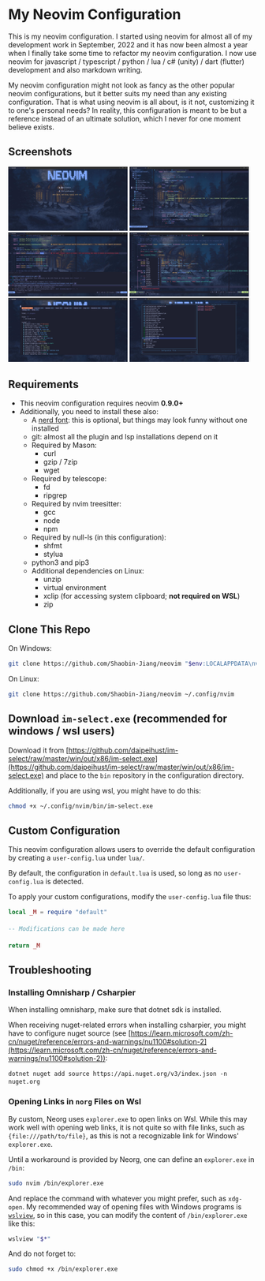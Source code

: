 # My Neovim Configuration

This is my neovim configuration. I started using neovim for almost all of my development work in September, 2022 and it
has now been almost a year when I finally take some time to refactor my neovim configuration. I now use neovim for javascript /
typescript / python / lua / c# (unity) / dart (flutter) development and also markdown writing.

My neovim configuration might not look as fancy as the other popular neovim configurations, but it better suits my need
than any existing configuration. That is what using neovim is all about, is it not, customizing it to one's personal needs?
In reality, this configuration is meant to be but a reference instead of an ultimate solution, which I never for one moment
believe exists.

## Screenshots

<div style="width: 100%;">
    <img src="./screenshots/screenshot-1.jpg" width="48%">
    <img src="./screenshots/screenshot-2.jpg" width="48%">
</div>
<div style="width: 100%;">
    <img src="./screenshots/screenshot-3.jpg" width="48%">
    <img src="./screenshots/screenshot-4.jpg" width="48%">
</div>
<div style="width: 100%;">
    <img src="./screenshots/screenshot-5.jpg" width="48%">
    <img src="./screenshots/screenshot-6.jpg" width="48%">
</div>

## Requirements

- This neovim configuration requires neovim **0.9.0+**
- Additionally, you need to install these also:
  - A [nerd font](https://www.nerdfonts.com/font-downloads): this is optional, but things may look funny without one installed
  - git: almost all the plugin and lsp installations depend on it
  - Required by Mason:
    - curl
    - gzip / 7zip
    - wget
  - Required by telescope:
    - fd
    - ripgrep
  - Required by nvim treesitter:
    - gcc
    - node
    - npm
  - Required by null-ls (in this configuration):
    - shfmt
    - stylua
  - python3 and pip3
  - Additional dependencies on Linux:
    - unzip
    - virtual environment
    - xclip (for accessing system clipboard; **not required on WSL**)
    - zip

## Clone This Repo

On Windows:

```bash
git clone https://github.com/Shaobin-Jiang/neovim "$env:LOCALAPPDATA\nvim"
```

On Linux:

```bash
git clone https://github.com/Shaobin-Jiang/neovim ~/.config/nvim
```

## Download `im-select.exe` (recommended for windows / wsl users)

Download it from [https://github.com/daipeihust/im-select/raw/master/win/out/x86/im-select.exe](https://github.com/daipeihust/im-select/raw/master/win/out/x86/im-select.exe) and place to the `bin` repository in the configuration directory.

Additionally, if you are using wsl, you might have to do this:

```bash
chmod +x ~/.config/nvim/bin/im-select.exe
```

## Custom Configuration

This neovim configuration allows users to override the default configuration by creating a `user-config.lua` under `lua/`.

By default, the configuration in `default.lua` is used, so long as no `user-config.lua` is detected.

To apply your custom configurations, modify the `user-config.lua` file thus:

```lua
local _M = require "default"

-- Modifications can be made here

return _M
```

## Troubleshooting

### Installing Omnisharp / Csharpier

When installing omnisharp, make sure that dotnet sdk is installed.

When receiving nuget-related errors when installing csharpier, you might have to configure nuget source (see [https://learn.microsoft.com/zh-cn/nuget/reference/errors-and-warnings/nu1100#solution-2](https://learn.microsoft.com/zh-cn/nuget/reference/errors-and-warnings/nu1100#solution-2)):

```shell
dotnet nuget add source https://api.nuget.org/v3/index.json -n nuget.org
```

### Opening Links in `norg` Files on Wsl

By custom, Neorg uses `explorer.exe` to open links on Wsl. While this may work well with opening web links, it is not
quite so with file links, such as `{file:///path/to/file}`, as this is not a recognizable link for Windows' `explorer.exe`.

Until a workaround is provided by Neorg, one can define an `explorer.exe` in `/bin`:

```bash
sudo nvim /bin/explorer.exe
```

And replace the command with whatever you might prefer, such as `xdg-open`. My recommended way of opening files with
Windows programs is [`wslview`](https://wslutiliti.es/wslu/), so in this case, you can modify the content of `/bin/explorer.exe`
like this:

```sh
wslview "$*"
```

And do not forget to:

```bash
sudo chmod +x /bin/explorer.exe
```
